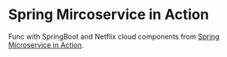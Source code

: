 # Spring Mircoservice in Action

Func with SpringBoot and Netflix cloud components from [Spring Microservice in Action](https://www.manning.com/books/spring-microservices-in-action).
